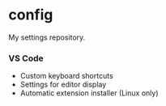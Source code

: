 # config
My settings repository.

### VS Code
* Custom keyboard shortcuts
* Settings for editor display
* Automatic extension installer (Linux only)
